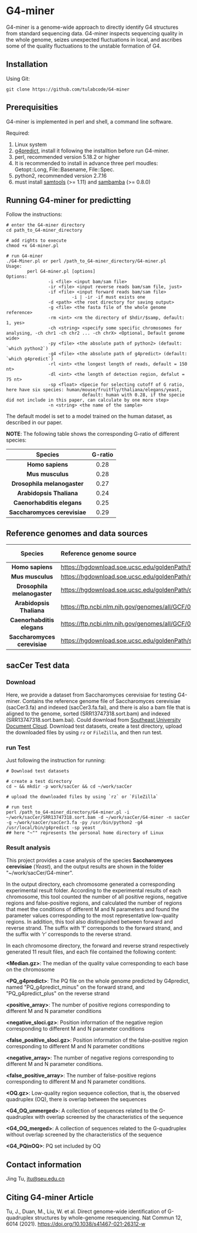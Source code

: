# G4-miner

G4-miner is a genome-wide approach to directly identify G4 structures from standard sequencing data. G4-miner inspects sequencing quality in the whole genome, seizes unexpected fluctuations in local, and ascribes some of the quality fluctuations to the unstable formation of G4.



## Installation
Using Git:
```shell
git clone https://github.com/tulabcode/G4-miner
```



## Prerequisities
G4-miner is implemented in perl and shell, a command line software.

Required:
1. Linux system
2. [g4predict](https://github.com/mparker2/g4predict), install it following the installtion before run G4-miner.
3. perl,  recommended version 5.18.2 or higher
4. It is recommended to install in advance three perl moudles: Getopt::Long, File::Basename, File::Spec.
5. python2,  recommended version 2.7.16
5. must install [samtools](https://github.com/samtools/samtools) (>= 1.11) and [sambamba](https://github.com/biod/sambamba) (>= 0.8.0)


## Running G4-miner for predictting
Follow the instructions:
```shell
# enter the G4-miner directory
cd path_to_G4-miner_directory

# add rights to execute
chmod +x G4-miner.pl

# run G4-miner
./G4-Miner.pl or perl /path_to_G4-miner_directory/G4-miner.pl
Usage:
        perl G4-miner.pl [options]
Options:
                -i <file> <input bam/sam file>
                -ir <file> <input reverse reads bam/sam file, just>
                -if <file> <input forward reads bam/sam file>
                         -i | -ir -if must exists one
                -d <path> <the root directory for saving output>
                -g <file> <the fasta file of the whole genome reference>
                -rm <int> <rm the directory of $hdir/$samp, default: 1, yes>
                -ch <string> <specify some specific chromosomes for analysing, -ch chr1 -ch chr2 ... -ch chrX> <Optional, Default genome wide>
                -py <file> <the absolute path of python2> (default: `which python2`)
                -g4 <file> <the absolute path of g4predict> (default: `which g4predict`)
                -rl <int> <the longest length of reads, default = 150 nt>
                -dl <int> <the length of detection region, defalut = 75 nt>
                -sp <float> <Specie for selecting cutoff of G ratio, here have six species: human/mouse/fruitfly/thaliana/elegans/yeast,
                             default: human with 0.28, if the specie did not include in this paper, can calculate by one more step>
                -n <string> <the name of the sample>
```

The default model is set to a model trained on the human dataset, as described in our paper.

**NOTE**:
The following table shows the corresponding G-ratio of different species:

|           **Species**            | **G-ratio** |
| :------------------------------: | :---------: |
|       **Homo  sapiens**      |    0.28     |
|       **Mus  musculus**       |    0.28     |
| **Drosophila  melanogaster**  |    0.27     |
|   **Arabidopsis  Thaliana**   |    0.24     |
|  **Caenorhabditis  elegans**  |    0.25     |
| **Saccharomyces  cerevisiae** |    0.29     |


## Reference genomes and data sources
|           **Species**           | **Reference genome source**                                  | **Data  source (SRR code)** |
| :-----------------------------: | :----------------------------------------------------------- | :-------------------------: |
|       **Homo sapiens**       | https://hgdownload.soe.ucsc.edu/goldenPath/hg19/             |         SRR9644818          |
|       **Mus musculus**       | https://hgdownload.soe.ucsc.edu/goldenPath/mm10/             |         SRR13179566         |
| **Drosophila melanogaster**  | https://hgdownload.soe.ucsc.edu/goldenPath/dm6/              |         SRR12822760         |
|   **Arabidopsis Thaliana**   | https://ftp.ncbi.nlm.nih.gov/genomes/all/GCF/000/001/735/GCF_000001735.4_TAIR10.1/ |         SRR11608990         |
|  **Caenorhabditis elegans**  | https://ftp.ncbi.nlm.nih.gov/genomes/all/GCF/000/002/985/GCF_000002985.6_WBcel235/ |         SRR8816429          |
| **Saccharomyces cerevisiae** | https://hgdownload.soe.ucsc.edu/goldenPath/sacCer3/          |         SRR13747318         |


## sacCer Test data
### Download
Here, we provide a dataset from Saccharomyces cerevisiae for testing G4-miner. Contains the reference genome file of Saccharomyces cerevisiae (sacCer3.fa) and indexed (sacCer3.fa.fai), and there is also a bam file that is aligned to the genome, sorted (SRR13747318.sort.bam) and indexed (SRR13747318.sort.bam.bai).
Could download from [Southeast University Document Cloud](https://pan.seu.edu.cn:443/link/970CF07A79536277306E76D9A1BFD1BA).
Download test datasets, create a test directory, upload the downloaded files by using `rz` or `FileZilla`, and then run test.

### run Test
Just following the instruction for running:
```shell
# Download test datasets

# create a test directory
cd ~ && mkdir -p work/sacCer && cd ~/work/sacCer

# upload the downloaded files by using `rz` or `FileZilla`

# run test
perl /path_to_G4-miner_directory/G4-miner.pl -i ~/work/sacCer/SRR13747318.sort.bam -d ~/work/sacCer/G4-miner -n sacCer -g ~/work/sacCer/sacCer3.fa -py /usr/bin/python2 -g4 /usr/local/bin/g4predict -sp yeast
## here "~"" represents the personal home directory of Linux
```
### Result analysis
This project provides a case analysis of the species **Saccharomyces cerevisiae** (*Yeast*), and the output results are shown in the folder "~/work/sacCer/G4-miner".

In the output directory, each chromosome generated a corresponding experimental result folder. According to the experimental results of each chromosome, this tool counted the number of all positive regions, negative regions and false-positive regions, and calculated the number of regions that meet the conditions of different M and N parameters and found the parameter values corresponding to the most representative low-quality regions. In addition, this tool also distinguished between forward and reverse strand. The suffix with ‘f’ corresponds to the forward strand, and the suffix with ‘r’ corresponds to the reverse strand.

In each chromosome directory, the forward and reverse strand respectively generated 11 result files, and each file contained the following content:

**<Median.gz>**: The median of the quality value corresponding to each base on the chromosome

**<PQ_g4predict>**: The PQ file on the whole genome predicted by G4predict, named "PQ_g4predict_minus" on the forward strand, and "PQ_g4predict_plus" on the reverse strand

**<positive_array>**: The number of positive regions corresponding to different M and N parameter conditions

**<negative_sloci.gz>**: Position information of the negative region corresponding to different M and N parameter conditions

**<false_positive_sloci.gz>**: Position information of the false-positive region corresponding to different M and N parameter conditions

**<negative_array>**: The number of negative regions corresponding to different M and N parameter conditions.

**<false_positive_array>**: The number of false-positive regions corresponding to different M and N parameter conditions.

**<OQ.gz>**: Low-quality region sequence collection, that is, the observed quadruplex (OQ), there is overlap between the sequences

**<G4_OQ_unmerged>**: A collection of sequences related to the G-quadruplex with overlap screened by the characteristics of the sequence

**<G4_OQ_merged>**: A collection of sequences related to the G-quadruplex without overlap screened by the characteristics of the sequence

**<G4_PQinOQ>**: PQ set included by OQ


## Contact information
Jing Tu,  jtu@seu.edu.cn


## Citing G4-miner Article
Tu, J., Duan, M., Liu, W. et al. Direct genome-wide identification of G-quadruplex structures by whole-genome resequencing. Nat Commun 12, 6014 (2021). https://doi.org/10.1038/s41467-021-26312-w

